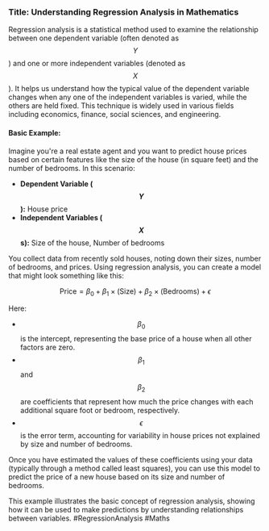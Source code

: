 ### Title: Understanding Regression Analysis in Mathematics

Regression analysis is a statistical method used to examine the relationship between one dependent variable (often denoted as $$Y$$) and one or more independent variables (denoted as $$X$$). It helps us understand how the typical value of the dependent variable changes when any one of the independent variables is varied, while the others are held fixed. This technique is widely used in various fields including economics, finance, social sciences, and engineering.

#### Basic Example:

Imagine you're a real estate agent and you want to predict house prices based on certain features like the size of the house (in square feet) and the number of bedrooms. In this scenario:
- **Dependent Variable ($$Y$$):** House price
- **Independent Variables ($$X$$s):** Size of the house, Number of bedrooms

You collect data from recently sold houses, noting down their sizes, number of bedrooms, and prices. Using regression analysis, you can create a model that might look something like this:

$$ \text{Price} = \beta_0 + \beta_1 \times (\text{Size}) + \beta_2 \times (\text{Bedrooms}) + \epsilon $$

Here:
- $$\beta_0$$ is the intercept, representing the base price of a house when all other factors are zero.
- $$\beta_1$$ and $$\beta_2$$ are coefficients that represent how much the price changes with each additional square foot or bedroom, respectively.
- $$\epsilon$$ is the error term, accounting for variability in house prices not explained by size and number of bedrooms.

Once you have estimated the values of these coefficients using your data (typically through a method called least squares), you can use this model to predict the price of a new house based on its size and number of bedrooms. 

This example illustrates the basic concept of regression analysis, showing how it can be used to make predictions by understanding relationships between variables. #RegressionAnalysis #Maths